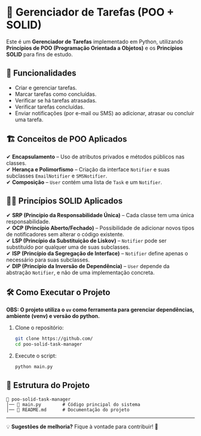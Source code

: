 # 📝 Gerenciador de Tarefas (POO + SOLID)

Este é um **Gerenciador de Tarefas** implementado em Python, utilizando **Princípios de POO (Programação Orientada a Objetos)** e os **Princípios SOLID** para fins de estudo.  

## 🚀 Funcionalidades

- Criar e gerenciar tarefas.
- Marcar tarefas como concluídas.
- Verificar se há tarefas atrasadas.
- Verificar tarefas concluídas.
- Enviar notificações (por e-mail ou SMS) ao adicionar, atrasar ou concluir uma tarefa.

## 🏗️ Conceitos de POO Aplicados

✔ **Encapsulamento** – Uso de atributos privados e métodos públicos nas classes.  
✔ **Herança e Polimorfismo** – Criação da interface `Notifier` e suas subclasses `EmailNotifier` e `SMSNotifier`.  
✔ **Composição** – `User` contém uma lista de `Task` e um `Notifier`.  

## 🧑‍🏫 Princípios SOLID Aplicados

✔ **SRP (Princípio da Responsabilidade Única)** – Cada classe tem uma única responsabilidade.  
✔ **OCP (Princípio Aberto/Fechado)** – Possibilidade de adicionar novos tipos de notificadores sem alterar o código existente.  
✔ **LSP (Princípio da Substituição de Liskov)** – `Notifier` pode ser substituído por qualquer uma de suas subclasses.  
✔ **ISP (Princípio da Segregação de Interface)** – `Notifier` define apenas o necessário para suas subclasses.  
✔ **DIP (Princípio da Inversão de Dependência)** – `User` depende da abstração `Notifier`, e não de uma implementação concreta.  

## 🛠️ Como Executar o Projeto

**OBS: O projeto utiliza o `uv` como ferramenta para gerenciar dependências, ambiente (venv) e versão do python.**

1. Clone o repositório:
   ```sh
   git clone https://github.com/
   cd poo-solid-task-manager
   ```

3. Execute o script:
   ```sh
   python main.py
   ```

## 📂 Estrutura do Projeto

```
📂 poo-solid-task-manager
│── 📄 main.py        # Código principal do sistema
│── 📄 README.md      # Documentação do projeto
```
---

💡 **Sugestões de melhoria?** Fique à vontade para contribuir! 🚀
